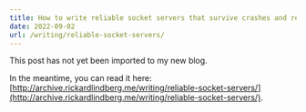 ```yaml
---
title: How to write reliable socket servers that survive crashes and restarts?
date: 2022-09-02
url: /writing/reliable-socket-servers/
---
```


This post has not yet been imported to my new blog.

In the meantime, you can read it here: [http://archive.rickardlindberg.me/writing/reliable-socket-servers/](http://archive.rickardlindberg.me/writing/reliable-socket-servers/).
